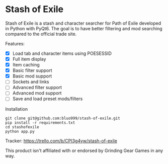 # Stash of Exile

Stash of Exile is a stash and character searcher for Path of Exile developed in Python with PyQt6. The goal is to have better filtering and mod searching compared to the official trade site.

Features:
- [x] Load tab and character items using POESESSID
- [x] Full item display
- [x] Item caching
- [x] Basic filter support
- [x] Basic mod support
- [ ] Sockets and links
- [ ] Advanced filter support
- [ ] Advanced mod support
- [ ] Save and load preset mods/filters

Installation
```
git clone git@github.com:bluo999/stash-of-exile.git
pip install -r requirements.txt
cd stashofexile
python app.py
```

Tracker: https://trello.com/b/CPI3g4yw/stash-of-exile

This product isn't affiliated with or endorsed by Grinding Gear Games in any way.
